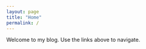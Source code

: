 ```yaml
---
layout: page
title: "Home"
permalink: /
---
```


Welcome to my blog. Use the links above to navigate.
